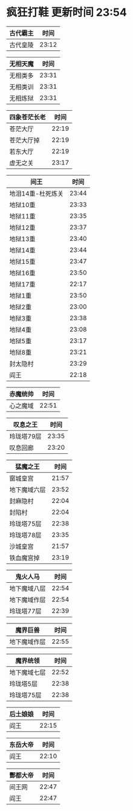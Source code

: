 # 疯狂打鞋 更新时间 23:54

| 古代霸主   | 时间    |
|--------|-------|
| 古代皇陵 | 23:12 |

| 无相天魔   | 时间    |
|--------|-------|
| 无相类多 | 23:31 |
| 无相类训 | 23:31 |
| 无相炼狱 | 23:31 |

| 四象苍茫长老   | 时间    |
|--------|-------|
| 苍茫大厅 | 22:19 |
| 苍茫大厅掉 | 22:19 |
| 若东大厅 | 22:19 |
| 虚无之关 | 23:17 |

| 间王   | 时间    |
|--------|-------|
| 地泪14重-杜死炼关 | 23:44 |
| 地狱10重 | 23:33 |
| 地狱11重 | 23:35 |
| 地狱12重 | 23:37 |
| 地狱13重 | 23:40 |
| 地狱14重 | 23:44 |
| 地狱15重 | 23:47 |
| 地狱16重 | 23:50 |
| 地狱17重 | 22:17 |
| 地狱1重 | 23:50 |
| 地狱2重 | 23:00 |
| 地狱3重 | 23:38 |
| 地狱4重 | 23:08 |
| 地狱5重 | 23:17 |
| 地狱8重 | 23:21 |
| 封太隐村 | 23:29 |
| 阎王 | 22:18 |

| 赤魔统帅   | 时间    |
|--------|-------|
| 心之魔域 | 22:51 |

| 叹息之王   | 时间    |
|--------|-------|
| 玲珑塔79层 | 23:35 |
| 叹息回廊 | 23:20 |

| 猛魔之王   | 时间    |
|--------|-------|
| 窗城皇宫 | 21:57 |
| 地下魔域六层 | 23:52 |
| 封麻隐村 | 22:04 |
| 封陷村 | 22:04 |
| 玲珑塔75层 | 22:38 |
| 玲珑塔78层 | 23:35 |
| 沙城皇宫 | 21:57 |
| 铁血魔宫掉 | 23:19 |

| 鬼火人马   | 时间    |
|--------|-------|
| 地下魔域八层 | 22:54 |
| 地下魔域作层 | 22:54 |
| 玲珑塔77层 | 22:39 |

| 魔界巨兽   | 时间    |
|--------|-------|
| 地下魔域作层 | 22:55 |

| 魔界统领   | 时间    |
|--------|-------|
| 地下魔域七层 | 22:52 |
| 玲珑塔5层 | 22:38 |
| 玲珑塔75层 | 22:38 |

| 后土娘娘   | 时间    |
|--------|-------|
| 阎王 | 22:15 |

| 东岳大帝   | 时间    |
|--------|-------|
| 阎王 | 22:10 |

| 酆都大帝   | 时间    |
|--------|-------|
| 间王网 | 22:47 |
| 阎王 | 22:47 |